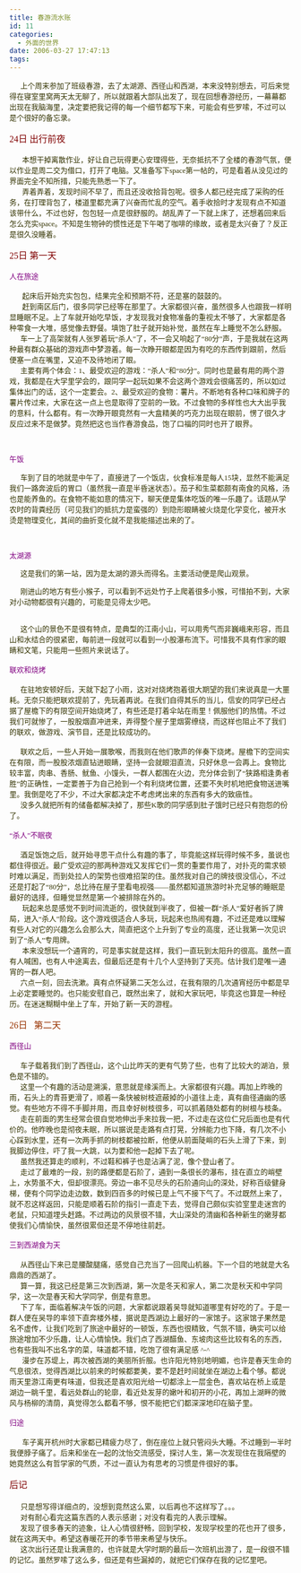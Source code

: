 ```yaml
---
title: 春游流水账
id: 11
categories:
  - 外面的世界
date: 2006-03-27 17:47:13
tags:
---
```


<div id="msgcns!DA984E57EDE76A7C!118" class="bvMsg"><div><font face="Lucida Handwriting, Cursive, Simsun" color="#333300" size="2">      上个周末参加了班级春游，去了太湖源、西径山和西湖，本来没特别想去，可后来觉得在寝室里窝两天太无聊了，所以就跟着大部队出发了，现在回想春游经历，一幕幕都出现在我脑海里，决定要把我记得的每一个细节都写下来，可能会有些罗嗦，不过可以是个很好的备忘录。</font></div>
<div><font face="Comic Sans MS"><font color="#333300"/></font><font size="2"> </font></div>
<div><font face="Comic Sans MS" color="#800000" size="3">24日 出行前夜</font></div>
<div><font face="Comic Sans MS" color="#800000"/><font size="2"> </font></div>
<div><font face="Comic Sans MS" color="#800000"><font size="2">       <font color="#333300">本想干掉离散作业，好让自己玩得更心安理得些，无奈抵抗不了全楼的春游气氛，便以作业是周二交为借口，打开了电脑。又准备写下space第一帖的，可是看着从没见过的界面完全不知所措，只能先熟悉一下了。</font></font></font></div>
<div><font face="Comic Sans MS" color="#800000"><font color="#333300" size="2">       弄着弄着，发现时间不早了，而且还没收拾背包呢。很多人都已经完成了采购的任务，在打理背包了，楼道里都充满了兴奋而忙乱的空气。着手收拾时才发现有点不知道该带什么，不过也好，包包轻一点是很舒服的。胡乱弄了一下就上床了，还想着回来后怎么充实space。不知是生物钟的惯性还是下午喝了咖啡的缘故，或者是太兴奋了？反正是很久没睡着。</font></font></div>
<div><font face="Comic Sans MS" color="#333300"/><font size="2"> </font></div>
<div><font face="Comic Sans MS" color="#800000" size="3">25日 第一天</font></div>
<div><font face="Comic Sans MS" color="#800000"/><font size="2"> </font></div>
<div><font color="#800080" size="2">人在旅途</font></div>
<div><font face="Comic Sans MS" color="#800080"/><font size="2"> </font></div>
<div><font face="Comic Sans MS" color="#333300" size="2">       起床后开始充实包包，结果完全和预期不符，还是塞的鼓鼓的。</font></div>
<div><font face="Comic Sans MS" color="#333300" size="2">       赶到南区后门，很多同学已经等在那里了。大家都很兴奋，虽然很多人也跟我一样明显睡眠不足。上了车就开始吃早饭，才发现我对食物准备的重视太不够了，大家都是各种零食一大堆，感觉像去野餐。填饱了肚子就开始补觉，虽然在车上睡觉不怎么舒服。</font></div>
<div><font face="Comic Sans MS" color="#333300" size="2">      车一上了高架就有人张罗着玩“杀人”了，不一会又响起了“80分”声，于是我就在这两种最有群众基础的游戏声中梦游着。每一次睁开眼都是因为有吃的东西传到跟前，然后便塞一点在嘴里，又迫不及待地闭了眼。</font></div>
<div><font face="Comic Sans MS" color="#333300" size="2">      主要有两个体会：1、最受欢迎的游戏：“杀人”和“80分”。同时也是最有用的两个游戏，我都是在大学里学会的，跟同学一起玩如果不会这两个游戏会很痛苦的，所以如过集体出门的话，这个一定要会。2、最受欢迎的食物：薯片。不断地有各种口味和牌子的薯片传过来，大家在这一点上也是取得了空前的一致。不过食物的多样性也大大出乎我的意料，什么都有。有一次睁开眼竟然有一大盒精美的巧克力出现在眼前，愣了很久才反应过来不是做梦。竟然把这也当作春游食品，饱了口福的同时也开了眼界。</font></div>

<font face="Comic Sans MS" color="#333300"/><font size="2"> </font>

<font face="Comic Sans MS" color="#333300"><font color="#800080" size="2">午饭</font></font>

<font face="Comic Sans MS" color="#333300"><font size="2"><font color="#993300">      </font><font color="#333300">车到了目的地就是中午了，直接进了一个饭店，伙食标准是每人15块，显然不能满足我们一路奔波后的胃口（虽然我一直是半昏迷状态）。茄子和生菜都颇有南食的风格，汤也是能养鱼的。在食物不能如意的情况下，聊天便是集体吃饭的唯一乐趣了。话题从学农时的背粪经历（可见我们的抵抗力是蛮强的）到隐形眼睛被火烧是化学变化，被开水烫是物理变化，其间的曲折变化就不是我能描述出来的了。</font></font></font>

<font face="Comic Sans MS" color="#333300" size="2"/> 

<font face="Comic Sans MS" color="#333300"><font color="#800080" size="2">太湖源</font></font>

<font face="Comic Sans MS" color="#333300"><font color="#333300" size="2">      这是我们的第一站，因为是太湖的源头而得名。主要活动便是爬山观景。</font></font>

<font face="Comic Sans MS" color="#333300"><font size="2">      刚进山的地方有些小猴子，可以看到不远处竹子上爬着很多小猴，可惜拍不到，大家对小动物都很有兴趣的，可能是见得太少吧。</font></font>

<div><font size="2"> </font></div>
<div><font size="2">      这个山的景色不是很有特点，是典型的江南小山，可以用秀气而非巍峨来形容，而且山和水结合的很紧密，每前进一段就可以看到一小股瀑布流下。可惜我不具有作家的眼睛和文笔，只能用一些照片来说话了。
</font></div>
<div><font face="Comic Sans MS" color="#993366"><font color="#800080" size="2"/></font> </div>
<div><font face="Comic Sans MS" color="#993366"><font color="#800080" size="2">联欢和烧烤</font></font></div>
<div><font face="Comic Sans MS"><font color="#993366"/></font><font size="2"> </font></div>
<div><font face="Comic Sans MS" color="#333300" size="2">      在驻地安顿好后，天就下起了小雨，这对对烧烤抱着很大期望的我们来说真是一大噩耗。无奈只能把联欢提前了，先玩着再说。在我们自得其乐的当儿，信安的同学已经占据了屋檐下的有限空间开始烧烤了，有些还是打着伞站在雨里！佩服他们的热情。不过我们可就惨了，一股股烟直冲进来，弄得整个屋子里烟雾缭绕，而这样也阻止不了我们的联欢，做游戏、演节目，还是比较成功的。</font></div>
<div><font face="Comic Sans MS" color="#333300"/><font size="2"> </font></div>
<div><font face="Comic Sans MS" color="#333300" size="2">      联欢之后，一些人开始一展歌喉，而我则在他们歌声的伴奏下烧烤。屋檐下的空间实在有限，而一股股浓烟直钻进眼睛，坚持一会就眼泪直流，只好休息一会再上。食物比较丰富，肉串、香肠、鱿鱼、小馒头，一群人都围在火边，充分体会到了“狭路相逢勇者胜”的正确性，一定要善于为自己抢到一个有利烧烤位置，还要不失时机地把食物送进嘴里。我倒是吃了不少，不过大家都决定不考虑烤出来的东西有多大的致癌性。</font></div>
<div><font face="Comic Sans MS" color="#333300" size="2">      没多久就把所有的储备都解决掉了，那些K歌的同学感到肚子饿时已经只有抱怨的份了。</font></div>
<div><font face="Comic Sans MS" color="#333300"/><font size="2"> </font></div>
<div><font face="Comic Sans MS" color="#800080" size="2">“杀人”不眠夜</font></div>
<div><font face="Comic Sans MS" color="#808000"/><font size="2"> </font></div>
<div><font face="Comic Sans MS"><font color="#333300" size="2">      酒足饭饱之后，就开始寻思干点什么有趣的事了，毕竟能这样玩得时候不多，虽说也都住得很近。最广受欢迎的那两种游戏又发挥它们一贯的重要作用了，对扑克的需求顿时难以满足，而到处拉人的架势也很难招架的住。虽然我对自己的牌技很没信心，不过还是打起了“80分”，总比待在屋子里看电视强——虽然都知道旅游时补充足够的睡眠是最好的选择，但睡觉显然是第一个被排除在外的。</font></font></div>
<div><font face="Comic Sans MS" color="#333300" size="2">       玩起来总是感觉不到时间流逝的，很快就到半夜了，但被一群“杀人”爱好者拆了牌局，进入“杀人”阶段。这个游戏很适合人多玩，玩起来也热闹有趣，不过还是难以理解有些人对它的兴趣怎么会那么大，简直把这个上升到了专业的高度，还让我第一次见识到了“杀人”专用牌。</font></div>
<div><font face="Comic Sans MS" color="#333300" size="2">       本来没想玩一个通宵的，可是事实就是这样，我们一直玩到太阳升的很高。虽然一直有人喊困，也有人中途离去，但最后还是有十几个人坚持到了天亮。估计我们是唯一通宵的一群人吧。</font></div>
<div><font face="Comic Sans MS" color="#333300" size="2">      六点一刻，回去洗漱。真有点怀疑第二天怎么过，在我有限的几次通宵经历中都是早上必定要睡觉的。也只能安慰自己，既然出来了，就和大家玩吧，毕竟这也算是一种经历。在迷迷糊糊中坐上了车，开始了新一天的游程。</font></div>
<div><font face="Comic Sans MS" color="#333300" size="2"/> </div>
<div><font face="Comic Sans MS" color="#993300" size="3">26日   第二天</font></div>
<div><font face="Comic Sans MS" color="#993300" size="2"/> </div>
<div><font face="Comic Sans MS" color="#800080" size="2">西径山</font></div>
<div><font face="Comic Sans MS" color="#800080" size="2"/> </div>
<div><font face="Comic Sans MS" color="#333300" size="2">      车子载着我们到了西径山，这个山比昨天的更有气势了些，也有了比较大的湖泊，景色是不错的。</font></div>
<div><font face="Comic Sans MS" color="#333300" size="2">      这里一个有趣的活动是溯溪，意思就是缘溪而上。大家都很有兴趣。再加上昨晚的雨，石头上的青苔更滑了，顺着一条快被树枝遮蔽掉的小道往上走，真有曲径通幽的感觉。有些地方不得不手脚并用，而且幸好树枝很多，可以抓着随处都有的树根与枝条。</font></div>
<div><font face="Comic Sans MS" color="#333300" size="2">      走在前面的男生经常会很自觉地伸出手来拉我一把，不过走在这位仁兄后面也是有代价的。他昨晚也是彻夜未眠，所以据说是走路有点打晃，分辨能力也下降，有几次不小心踩到水里，还有一次两手抓的树枝都被拉断，他便从前面陡峭的石头上滑了下来，到我脚边停住，吓了我一大跳，以为要和他一起掉下去了呢。</font></div>
<div><font face="Comic Sans MS" color="#333300" size="2">      虽然我还算走的顺利，不过鞋和裤子也是沾满了泥，像个登山者了。</font></div>
<div><font face="Comic Sans MS" color="#333300" size="2">      走过了最难的一段，别的路便都是石阶了，通到一条很长的瀑布，挂在直立的峭壁上，水势虽不大，但却很漂亮。旁边一串不见尽头的石阶通向山的深处，好称百级健身梯，便有个同学边走边数，数到四百多的时候已是上气不接下气了。不过既然上来了，就不忍这样返回，只能是顺着石阶的指引一直走下去，觉得自己颇似实验室里走迷宫的老鼠，只知道埋头赶路。不过两边的风景很不错，大山深处的清幽和各种新生的嫩芽都使我们心情愉快，虽然很累但还是不停地往前赶。</font></div>
<div><font face="Comic Sans MS" color="#333300" size="2"/> </div>
<div><font face="Comic Sans MS" color="#800080" size="2">三到西湖食为天</font></div>
<div><font face="Comic Sans MS" color="#800080" size="2"/> </div>
<div><font face="Comic Sans MS" color="#333300" size="2">      从西径山下来已是腰酸腿痛，感觉自己充当了一回爬山机器。下一个目的地就是大名鼎鼎的西湖了。</font></div>
<div><font face="Comic Sans MS" color="#333300" size="2">      算一算，我这已经是第三次到西湖，第一次是冬天和家人，第二次是秋天和中学同学，这一次是春天和大学同学，倒是有意思。</font></div>
<div><font face="Comic Sans MS" color="#333300" size="2">      下了车，面临着解决午饭的问题，大家都说跟着吴导就知道哪里有好吃的了。于是一群人便在吴导的率领下直奔楼外楼，据说是西湖边上最好的一家馆子。这家馆子果然是名不虚传，让我们吃到了旅途中最好的一顿饭，东西也很精致，气氛不错，确实可以给旅途增加不少乐趣，让人心情愉快。我们点了西湖醋鱼、东坡肉这些比较有名的东西，也有些我叫不出名字的菜，味道都不错，吃饱了很有满足感 ^-^</font></div>
<div><font face="Comic Sans MS" color="#333300" size="2">       漫步在苏堤上，再次被西湖的美丽所折服。也许阳光特别地明媚，也许是春天生命的气息很浓，觉得西湖比以前来的时候都要美，要不是赶时间就坐在湖边上看个够。都说雨天里游江南更有味道，但我还是喜欢阳光给一切都涂上一层金色，喜欢站在桥上或是湖边一眺千里，看远处群山的轮廓，看近处发芽的嫩叶和初开的小花，再加上湖畔的微风与杨柳的清荫，真觉得怎么都看不够，恨不能把它们都深深地印在脑子里。</font></div>
<div><font face="Comic Sans MS" color="#333300" size="2"/> </div>
<div><font face="Comic Sans MS"><font color="#800080" size="2">归途</font></font></div>
<div><font face="Comic Sans MS" color="#800080" size="2"/> </div>
<div><font face="Comic Sans MS"><font color="#333300" size="2">       车子离开杭州时大家都已精疲力尽了，倒在座位上就只管闷头大睡。不过睡到一半时我便脖子痛了。后来和坐在一起的沈怡交流感受，探讨人生，第一次发现住在我隔壁的她竟然这么有哲学家的气质，不过一直认为有思考的习惯是件很好的事。</font></font></div>
<div><font face="Comic Sans MS" color="#333300" size="2"/> </div>
<div><font face="Comic Sans MS" color="#800000" size="3">后记</font></div>
<div><font face="Comic Sans MS" color="#800000" size="3"/> </div>
<div><font face="Comic Sans MS" color="#333300" size="3">     <font size="2">只是想写得详细点的，没想到竟然这么累，以后再也不这样写了。。。</font></font></div>
<div><font face="Comic Sans MS" color="#333300" size="2">      对有耐心看完这篇东西的人表示感谢；对没有看完的人表示理解。</font></div>
<div><font face="Comic Sans MS" color="#333300" size="2">      发现了很多春天的迹象，让人心情很舒畅，回到学校，发现学校里的花也开了很多，就在这两天中。希望这春暖花开的季节带来希望与快乐。</font></div>
<div><font face="Comic Sans MS" color="#333300" size="2">      这次出行还是让我满意的，也许就是大学时期的最后一次班机出游了，是一段很不错的记忆。虽然罗嗦了这么多，但还是有些漏掉的，就把它们保存在我的记忆里吧。</font></div>
<div><font face="Comic Sans MS" color="#333300" size="2">      </font></div>
<div><font face="Comic Sans MS" color="#333300" size="3"/> </div>
<div><font face="Comic Sans MS" color="#993366" size="3">      </font></div>
<div><font face="Comic Sans MS" color="#333300" size="3">      </font></div></div>